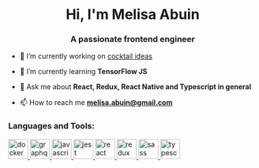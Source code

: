 <h1 align="center">Hi, I'm Melisa Abuin</h1>
<h3 align="center">A passionate frontend engineer</h3>

- 🔭 I’m currently working on [cocktail ideas](https://github.com/melisa-abuin/cocktail-ideas)

- 🌱 I’m currently learning **TensorFlow JS**

- 💬 Ask me about **React, Redux, React Native and Typescript in general**

- 📫 How to reach me **melisa.abuin@gmail.com**


<h3 align="left">Languages and Tools:</h3>
<p align="left"> 
  <a href="https://www.docker.com/" target="_blank"> 
    <img src="https://www.vectorlogo.zone/logos/docker/docker-icon.svg" alt="docker" width="40" height="40"/> 
  </a> 
  <a href="https://graphql.org" target="_blank"> 
    <img src="https://www.vectorlogo.zone/logos/graphql/graphql-icon.svg" alt="graphql" width="40" height="40"/> 
  </a> 
  <a href="https://developer.mozilla.org/en-US/docs/Web/JavaScript" target="_blank"> 
    <img src="https://www.vectorlogo.zone/logos/javascript/javascript-icon.svg" alt="javascript" width="40" height="40"/> 
  </a> 
  <a href="https://jestjs.io" target="_blank"> 
    <img src="https://www.vectorlogo.zone/logos/jestjsio/jestjsio-icon.svg" alt="jest" width="40" height="40"/> 
  </a> 
  <a href="https://reactjs.org/" target="_blank"> 
    <img src="https://www.vectorlogo.zone/logos/reactjs/reactjs-icon.svg" alt="react" width="40" height="40"/> 
  </a> 
  <a href="https://redux.js.org" target="_blank"> 
    <img src="https://cdn.iconscout.com/icon/free/png-512/redux-283024.png" alt="redux" width="40" height="40"/> 
  </a> 
  <a href="https://sass-lang.com" target="_blank"> 
    <img src="https://cdn.worldvectorlogo.com/logos/sass-1.svg" alt="sass" width="40" height="40"/> 
  </a> 
  <a href="https://www.typescriptlang.org/" target="_blank"> 
    <img src="https://www.vectorlogo.zone/logos/typescriptlang/typescriptlang-icon.svg" alt="typescript" width="40" height="40"/> 
  </a> 
</p>
